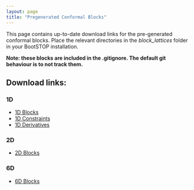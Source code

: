 ```yaml
---
layout: page
title: "Pregenerated Conformal Blocks"
---
```


This page contains up-to-date download links for the pre-generated conformal blocks. Place the relevant directories in the *block_lattices* folder in your BootSTOP installation. 

**Note: these blocks are included in the .gitignore. The default git behaviour is to not track them.**


## Download links:

### 1D
- [1D Blocks](https://drive.google.com/drive/folders/18eVL5X2yxqqJS7mlDcRN3mMzPadpvllZ)
- [1D Constraints](https://drive.google.com/drive/folders/1_WOq9MEuUoCs_0a3UddHlLEdVQAsA_2s)
- [1D Derivatives](https://drive.google.com/drive/folders/1IiZBR_nmQNSdN0e96SNAKsta7JTSlCen)

### 2D
- [2D Blocks](https://drive.google.com/drive/folders/114JGi6wIlUMcpjKt3xaevUrp4kG3xzJK)

### 6D
- [6D Blocks](https://drive.google.com/drive/folders/1srpwgnTxjzd_WiLRNYspzCDXKuOvwHLl)
